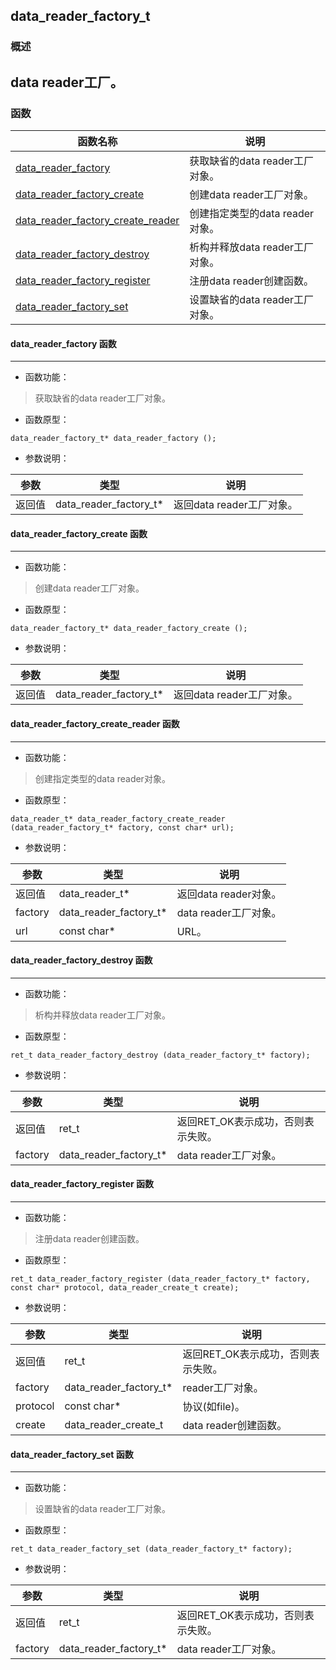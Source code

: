 ## data\_reader\_factory\_t
### 概述
data reader工厂。
----------------------------------
### 函数
<p id="data_reader_factory_t_methods">

| 函数名称 | 说明 | 
| -------- | ------------ | 
| <a href="#data_reader_factory_t_data_reader_factory">data\_reader\_factory</a> | 获取缺省的data reader工厂对象。 |
| <a href="#data_reader_factory_t_data_reader_factory_create">data\_reader\_factory\_create</a> | 创建data reader工厂对象。 |
| <a href="#data_reader_factory_t_data_reader_factory_create_reader">data\_reader\_factory\_create\_reader</a> | 创建指定类型的data reader对象。 |
| <a href="#data_reader_factory_t_data_reader_factory_destroy">data\_reader\_factory\_destroy</a> | 析构并释放data reader工厂对象。 |
| <a href="#data_reader_factory_t_data_reader_factory_register">data\_reader\_factory\_register</a> | 注册data reader创建函数。 |
| <a href="#data_reader_factory_t_data_reader_factory_set">data\_reader\_factory\_set</a> | 设置缺省的data reader工厂对象。 |
#### data\_reader\_factory 函数
-----------------------

* 函数功能：

> <p id="data_reader_factory_t_data_reader_factory">获取缺省的data reader工厂对象。

* 函数原型：

```
data_reader_factory_t* data_reader_factory ();
```

* 参数说明：

| 参数 | 类型 | 说明 |
| -------- | ----- | --------- |
| 返回值 | data\_reader\_factory\_t* | 返回data reader工厂对象。 |
#### data\_reader\_factory\_create 函数
-----------------------

* 函数功能：

> <p id="data_reader_factory_t_data_reader_factory_create">创建data reader工厂对象。

* 函数原型：

```
data_reader_factory_t* data_reader_factory_create ();
```

* 参数说明：

| 参数 | 类型 | 说明 |
| -------- | ----- | --------- |
| 返回值 | data\_reader\_factory\_t* | 返回data reader工厂对象。 |
#### data\_reader\_factory\_create\_reader 函数
-----------------------

* 函数功能：

> <p id="data_reader_factory_t_data_reader_factory_create_reader">创建指定类型的data reader对象。

* 函数原型：

```
data_reader_t* data_reader_factory_create_reader (data_reader_factory_t* factory, const char* url);
```

* 参数说明：

| 参数 | 类型 | 说明 |
| -------- | ----- | --------- |
| 返回值 | data\_reader\_t* | 返回data reader对象。 |
| factory | data\_reader\_factory\_t* | data reader工厂对象。 |
| url | const char* | URL。 |
#### data\_reader\_factory\_destroy 函数
-----------------------

* 函数功能：

> <p id="data_reader_factory_t_data_reader_factory_destroy">析构并释放data reader工厂对象。

* 函数原型：

```
ret_t data_reader_factory_destroy (data_reader_factory_t* factory);
```

* 参数说明：

| 参数 | 类型 | 说明 |
| -------- | ----- | --------- |
| 返回值 | ret\_t | 返回RET\_OK表示成功，否则表示失败。 |
| factory | data\_reader\_factory\_t* | data reader工厂对象。 |
#### data\_reader\_factory\_register 函数
-----------------------

* 函数功能：

> <p id="data_reader_factory_t_data_reader_factory_register">注册data reader创建函数。

* 函数原型：

```
ret_t data_reader_factory_register (data_reader_factory_t* factory, const char* protocol, data_reader_create_t create);
```

* 参数说明：

| 参数 | 类型 | 说明 |
| -------- | ----- | --------- |
| 返回值 | ret\_t | 返回RET\_OK表示成功，否则表示失败。 |
| factory | data\_reader\_factory\_t* | reader工厂对象。 |
| protocol | const char* | 协议(如file)。 |
| create | data\_reader\_create\_t | data reader创建函数。 |
#### data\_reader\_factory\_set 函数
-----------------------

* 函数功能：

> <p id="data_reader_factory_t_data_reader_factory_set">设置缺省的data reader工厂对象。

* 函数原型：

```
ret_t data_reader_factory_set (data_reader_factory_t* factory);
```

* 参数说明：

| 参数 | 类型 | 说明 |
| -------- | ----- | --------- |
| 返回值 | ret\_t | 返回RET\_OK表示成功，否则表示失败。 |
| factory | data\_reader\_factory\_t* | data reader工厂对象。 |
